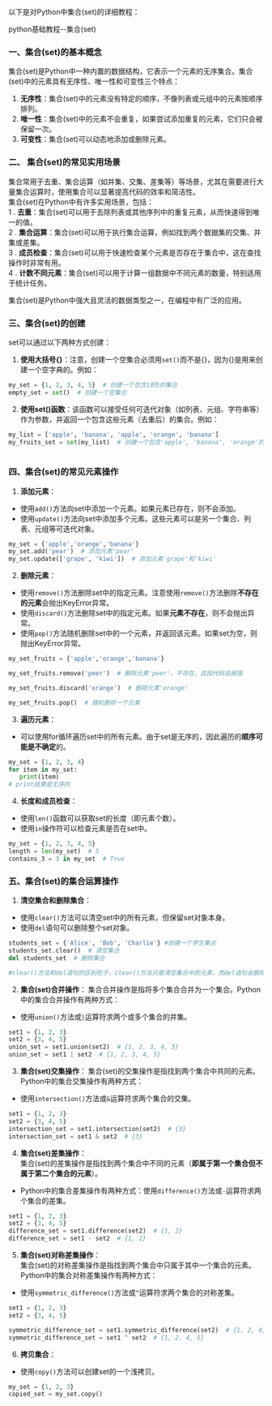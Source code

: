 以下是对Python中集合(set)的详细教程：

python基础教程--集合(set)  

### 一、集合(set)的基本概念

集合(set)是Python中一种内置的数据结构，它表示一个元素的无序集合。集合(set)中的元素具有无序性、唯一性和可变性三个特点：

1. **无序性**：集合(set)中的元素没有特定的顺序，不像列表或元组中的元素按顺序排列。
2. **唯一性**：集合(set)中的元素不会重复，如果尝试添加重复的元素，它们只会被保留一次。
3. **可变性**：集合(set)可以动态地添加或删除元素。

### 二、 集合(set)的常见实用场景

集合常用于去重、集合运算（如并集、交集、差集等）等场景，尤其在需要进行大量集合运算时，使用集合可以显著提高代码的效率和简洁性。  
集合(set)在Python中有许多实用场景，包括：  
1 . **去重**：集合(set)可以用于去除列表或其他序列中的重复元素，从而快速得到唯一的值。  
2 . **集合运算**：集合(set)可以用于执行集合运算，例如找到两个数据集的交集、并集或差集。  
3 . **成员检查**：集合(set)可以用于快速检查某个元素是否存在于集合中，这在查找操作时非常有用。  
4 . **计数不同元素**：集合(set)可以用于计算一组数据中不同元素的数量，特别适用于统计任务。  

集合(set)是Python中强大且灵活的数据类型之一，在编程中有广泛的应用。  

### 三、集合(set)的创建

set可以通过以下两种方式创建：

1. **使用大括号{}**：注意，创建一个空集合必须用`set()`而不是{}，因为{}是用来创建一个空字典的。例如：

```python
my_set = {1, 2, 3, 4, 5}  # 创建一个包含1到5的集合
empty_set = set()  # 创建一个空集合
```

2. **使用set()函数**：该函数可以接受任何可迭代对象（如列表、元组、字符串等）作为参数，并返回一个包含这些元素（去重后）的集合。例如：

```python
my_list = ['apple', 'banana', 'apple', 'orange', 'banana']
my_fruits_set = set(my_list)  # 创建一个包含'apple', 'banana', 'orange'的集合（去重后）
 
```

### 四、集合(set)的常见元素操作

1. **添加元素**：

* 使用`add()`方法向set中添加一个元素。如果元素已存在，则不会添加。
* 使用`update()`方法向set中添加多个元素。这些元素可以是另一个集合、列表、元组等可迭代对象。

 ```python
 my_set = {'apple','orange','banana'}
 my_set.add('pear')  # 添加元素'pear'
 my_set.update(['grape', 'kiwi'])  # 添加元素'grape'和'kiwi'
 ```

2. **删除元素**：

* 使用`remove()`方法删除set中的指定元素。注意使用`remove()`方法删除**不存在的元素**会抛出KeyError异常。
* 使用`discard()`方法删除set中的指定元素。如果**元素不存在**，则不会抛出异常。
* 使用`pop()`方法随机删除set中的一个元素，并返回该元素。如果set为空，则抛出KeyError异常。

 ```python
 my_set_fruits = {'apple','orange','banana'}
 
 my_set_fruits.remove('peer')  # 删除元素'peer'，不存在，这段代码会报错
 
 my_set_fruits.discard('orange')  # 删除元素'orange'

 my_set_fruits.pop()  # 随机删除一个元素
```

3. **遍历元素**：

* 可以使用for循环遍历set中的所有元素。由于set是无序的，因此遍历的**顺序可能是不确定**的。

 ```python
 my_set = {1, 2, 3, 4}
 for item in my_set:
    print(item)
# print结果是无序的
 ```

4. **长度和成员检查**：

* 使用`len()`函数可以获取set的长度（即元素个数）。
* 使用`in`操作符可以检查元素是否在set中。

 ```python
 my_set = {1, 2, 3, 4, 5}
 length = len(my_set)  # 5
 contains_3 = 3 in my_set  # True
 ```

### 五、集合(set)的集合运算操作

1. **清空集合和删除集合**：

* 使用`clear()`方法可以清空set中的所有元素，但保留set对象本身。
* 使用`del`语句可以删除整个set对象。

 ```python
 students_set = {'Alice', 'Bob', 'Charlie'} #创建一个学生集合
 students_set.clear()  # 清空集合
 del students_set  # 删除集合
 
 #clear()方法和del语句的区别在于，clear()方法只是清空集合中的元素，而del语句会删除整个集合对象。
 ```

2. **集合(set)合并操作**：
集合合并操作是指将多个集合合并为一个集合。Python中的集合合并操作有两种方式：

* 使用`union()`方法或`|`运算符求两个或多个集合的并集。
  
```python
set1 = {1, 2, 3}
set2 = {3, 4, 5}
union_set = set1.union(set2)  # {1, 2, 3, 4, 5}
union_set = set1 | set2  # {1, 2, 3, 4, 5}
```
  
3. **集合(set)交集操作**：
集合(set)的交集操作是指找到两个集合中共同的元素。Python中的集合交集操作有两种方式：

* 使用`intersection()`方法或`&`运算符求两个集合的交集。

```python
set1 = {1, 2, 3}
set2 = {3, 4, 5}
intersection_set = set1.intersection(set2)  # {3}
intersection_set = set1 & set2  # {3}
```

4. **集合(set)差集操作**：  
集合(set)的差集操作是指找到两个集合中不同的元素（**即属于第一个集合但不属于第二个集合的元素**）。

* Python中的集合差集操作有两种方式：使用`difference()`方法或`-`运算符求两个集合的差集。

```python
set1 = {1, 2, 3}
set2 = {3, 4, 5}
difference_set = set1.difference(set2)  # {1, 2}
difference_set = set1 - set2  # {1, 2}
```

5. **集合(set)对称差集操作**：  
集合(set)的对称差集操作是指找到两个集合中只属于其中一个集合的元素。Python中的集合对称差集操作有两种方式：

* 使用`symmetric_difference()`方法或`^`运算符求两个集合的对称差集。

```python
set1 = {1, 2, 3}
set2 = {3, 4, 5}

symmetric_difference_set = set1.symmetric_difference(set2)  # {1, 2, 4, 5}
symmetric_difference_set = set1 ^ set2  # {1, 2, 4, 5}
```

6. **拷贝集合**：

* 使用`copy()`方法可以创建set的一个浅拷贝。

 ```python
 my_set = {1, 2, 3}
 copied_set = my_set.copy()
 
 ```
